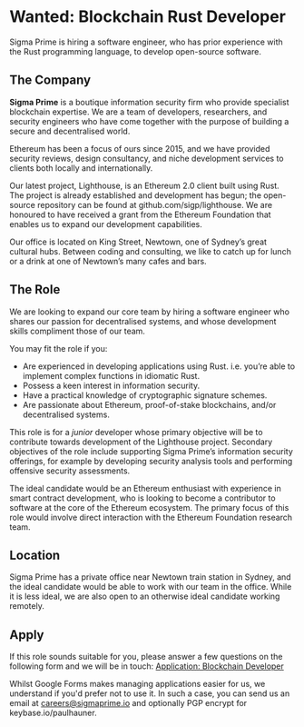 # Wanted: Blockchain Rust Developer

Sigma Prime is hiring a software engineer, who has prior experience with the
Rust programming language, to develop open-source software.

## The Company

**Sigma Prime** is a boutique information security firm who provide specialist
blockchain expertise. We are a team of developers, researchers, and security
engineers who have come together with the purpose of building a secure and
decentralised world.

Ethereum has been a focus of ours since 2015, and we have provided security
reviews, design consultancy, and niche development services to clients both
locally and internationally.

Our latest project, Lighthouse, is an Ethereum 2.0 client built using Rust. The
project is already established and development has begun; the open-source
repository can be found at github.com/sigp/lighthouse. We are honoured to have
received a grant from the Ethereum Foundation that enables us to expand our
development capabilities.

Our office is located on King Street, Newtown, one of Sydney’s great cultural
hubs. Between coding and consulting, we like to catch up for lunch or a drink
at one of Newtown’s many cafes and bars.


## The Role

We are looking to expand our core team by hiring a software engineer who shares
our passion for decentralised systems, and whose development skills compliment
those of our team.

You may fit the role if you:

 - Are experienced in developing applications using Rust.
	i.e. you’re able to implement complex functions in idiomatic Rust.
 - Possess a keen interest in information security.  
 - Have a practical knowledge of cryptographic signature schemes.  
 - Are passionate about Ethereum, proof-of-stake blockchains, and/or decentralised systems.

This role is for a *junior* developer whose primary objective will be to
contribute towards development of the Lighthouse project. Secondary objectives
of the role include supporting Sigma Prime’s information security offerings,
for example by developing security analysis tools and performing offensive
security assessments.

The ideal candidate would be an Ethereum enthusiast with experience in smart
contract development, who is looking to become a contributor to software at the
core of the Ethereum ecosystem. The primary focus of this role would involve
direct interaction with the Ethereum Foundation research team.

## Location

Sigma Prime has a private office near Newtown train station in Sydney, and the
ideal candidate would be able to work with our team in the office. While it is
less ideal, we are also open to an otherwise ideal candidate working remotely.

## Apply

If this role sounds suitable for you, please answer a few questions on the
following form and we will be in touch: [Application: Blockchain
Developer](https://docs.google.com/forms/d/1TYyhe6WZyTGaHxScOfmchnzTbP47n8YmLaS50ZC2WN8)

Whilst Google Forms makes managing applications easier for us, we understand if
you'd prefer not to use it. In such a case, you can send us an email at
careers@sigmaprime.io and optionally PGP encrypt for keybase.io/paulhauner.
